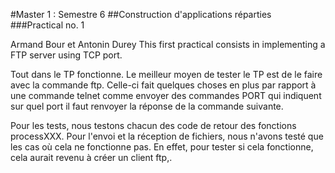 #Master 1 : Semestre 6
##Construction d'applications réparties
###Practical no. 1

Armand Bour et Antonin Durey
This first practical consists in implementing a FTP server using TCP port.

Tout dans le TP fonctionne.
Le meilleur moyen de tester le TP est de le faire avec la commande ftp. Celle-ci fait quelques choses en plus par rapport à une commande telnet comme envoyer des commandes PORT qui indiquent sur quel port il faut renvoyer la réponse de la commande suivante.

Pour les tests, nous testons chacun des code de retour des fonctions processXXX. Pour l'envoi et la réception de fichiers, nous n'avons testé que les cas où cela ne fonctionne pas. En effet, pour tester si cela fonctionne, cela aurait revenu à créer un client ftp,.

